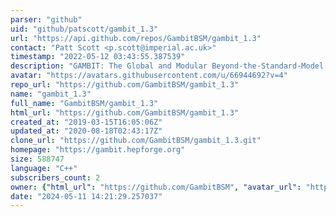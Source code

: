 ```yaml
---
parser: "github"
uid: "github/patscott/gambit_1.3"
url: "https://api.github.com/repos/GambitBSM/gambit_1.3"
contact: "Patt Scott <p.scott@imperial.ac.uk>"
timestamp: "2022-05-12 03:43:55.387539"
description: "GAMBIT: The Global and Modular Beyond-the-Standard-Model Inference Tool"
avatar: "https://avatars.githubusercontent.com/u/66944692?v=4"
repo_url: "https://github.com/GambitBSM/gambit_1.3"
name: "gambit_1.3"
full_name: "GambitBSM/gambit_1.3"
html_url: "https://github.com/GambitBSM/gambit_1.3"
created_at: "2019-03-15T16:05:06Z"
updated_at: "2020-08-18T02:43:17Z"
clone_url: "https://github.com/GambitBSM/gambit_1.3.git"
homepage: "https://gambit.hepforge.org"
size: 588747
language: "C++"
subscribers_count: 2
owner: {"html_url": "https://github.com/GambitBSM", "avatar_url": "https://avatars.githubusercontent.com/u/66944692?v=4", "login": "GambitBSM", "type": "Organization"}
date: "2024-05-11 14:21:29.257037"
---
```

